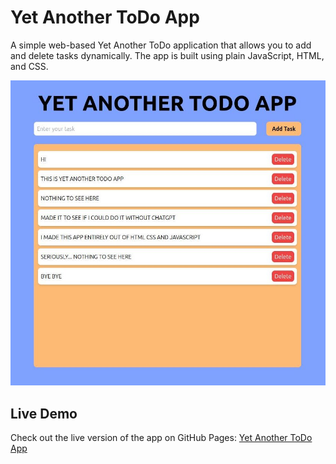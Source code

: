 # Yet Another ToDo App

A simple web-based Yet Another ToDo application that allows you to add and delete tasks dynamically. The app is built using plain JavaScript, HTML, and CSS.

![Yet Another ToDo Screenshot](/images/screen.jpg)

## Live Demo
Check out the live version of the app on GitHub Pages: [Yet Another ToDo App](https://chiragjoshi24.github.io/yetAnotherToDo/)
